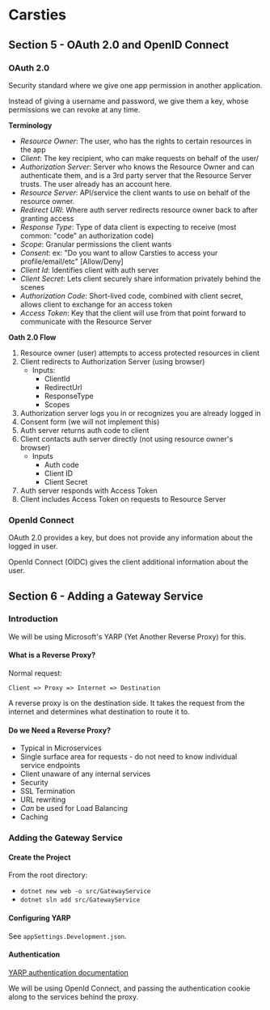 # Carsties

## Section 5 - OAuth 2.0 and OpenID Connect

### OAuth 2.0

Security standard where we give one app permission in another application.

Instead of giving a username and password, we give them a key, whose permissions we can revoke at any time.

**Terminology**
* _Resource Owner_: The user, who has the rights to certain resources in the app
* _Client_: The key recipient, who can make requests on behalf of the user/
* _Authorization Server_: Server who knows the Resource Owner and can authenticate them, and
	is a 3rd party server that the Resource Server trusts. The user already has an account here.
* _Resource Server_: API/service the client wants to use on behalf of the resource owner.
* _Redirect URI_: Where auth server redirects resource owner back to after granting access
* _Response Type_: Type of data client is expecting to receive (most common: "code" an authorization code)
* _Scope_: Granular permissions the client wants
* _Consent_: ex: "Do you want to allow Carsties to access your profile/email/etc" [Allow/Deny]
* _Client Id_: Identifies client with auth server
* _Client Secret_: Lets client securely share information privately behind the scenes
* _Authorization Code_: Short-lived code, combined with client secret, allows client to exchange for
	an access token
* _Access Token_: Key that the client will use from that point forward to communicate with the Resource Server

**Oath 2.0 Flow**

1. Resource owner (user) attempts to access protected resources in client
2. Client redirects to Authorization Server (using browser)
	* Inputs:
		* ClientId
		* RedirectUrl
		* ResponseType
		* Scopes
3. Authorization server logs you in or recognizes you are already logged in
4. Consent form (we will not implement this)
5. Auth server returns auth code to client
6. Client contacts auth server directly (not using resource owner's browser)
	* Inputs
		* Auth code
		* Client ID
		* Client Secret
7. Auth server responds with Access Token
8. Client includes Access Token on requests to Resource Server

### OpenId Connect

OAuth 2.0 provides a key, but does not provide any information about the logged in user.

OpenId Connect (OIDC) gives the client additional information about the user.

## Section 6 - Adding a Gateway Service

### Introduction

We will be using Microsoft's YARP (Yet Another Reverse Proxy) for this.

#### What is a Reverse Proxy?

Normal request:

`Client => Proxy => Internet => Destination`

A reverse proxy is on the destination side. It takes the request from the internet and determines what destination to route it to.

#### Do we Need a Reverse Proxy?

* Typical in Microservices
* Single surface area for requests - do not need to know individual service endpoints
* Client unaware of any internal services
* Security
* SSL Termination
* URL rewriting 
* _Can_ be used for Load Balancing
* Caching

### Adding the Gateway Service

#### Create the Project

From the root directory: 
* `dotnet new web -o src/GatewayService`
* `dotnet sln add src/GatewayService`

#### Configuring YARP

See `appSettings.Development.json`.

#### Authentication

[YARP authentication documentation](https://microsoft.github.io/reverse-proxy/articles/authn-authz.html)

We will be using OpenId Connect, and passing the authentication cookie along to the services behind the proxy.



